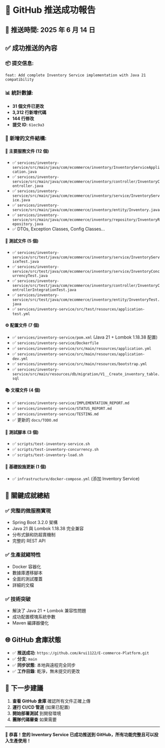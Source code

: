 # 🎉 GitHub 推送成功報告

## 📅 推送時間: 2025 年 6 月 14 日

## ✅ 成功推送的內容

### 📦 **提交信息**:

```
feat: Add complete Inventory Service implementation with Java 21 compatibility
```

### 📊 **統計數據**:

- **31 個文件已更改**
- **3,312 行新增代碼**
- **144 行修改**
- **提交 ID**: `61ec9a3`

### 📁 **新增的文件結構**:

#### **🚀 主要服務文件** (12 個)

- ✅ `services/inventory-service/src/main/java/com/ecommerce/inventory/InventoryServiceApplication.java`
- ✅ `services/inventory-service/src/main/java/com/ecommerce/inventory/controller/InventoryController.java`
- ✅ `services/inventory-service/src/main/java/com/ecommerce/inventory/service/InventoryService.java`
- ✅ `services/inventory-service/src/main/java/com/ecommerce/inventory/entity/Inventory.java`
- ✅ `services/inventory-service/src/main/java/com/ecommerce/inventory/repository/InventoryRepository.java`
- ✅ DTOs, Exception Classes, Config Classes...

#### **🧪 測試文件** (5 個)

- ✅ `services/inventory-service/src/test/java/com/ecommerce/inventory/service/InventoryServiceTest.java`
- ✅ `services/inventory-service/src/test/java/com/ecommerce/inventory/service/InventoryConcurrencyTest.java`
- ✅ `services/inventory-service/src/test/java/com/ecommerce/inventory/controller/InventoryControllerIntegrationTest.java`
- ✅ `services/inventory-service/src/test/java/com/ecommerce/inventory/entity/InventoryTest.java`
- ✅ `services/inventory-service/src/test/resources/application-test.yml`

#### **⚙️ 配置文件** (7 個)

- ✅ `services/inventory-service/pom.xml` (Java 21 + Lombok 1.18.38 配置)
- ✅ `services/inventory-service/Dockerfile`
- ✅ `services/inventory-service/src/main/resources/application.yml`
- ✅ `services/inventory-service/src/main/resources/application-dev.yml`
- ✅ `services/inventory-service/src/main/resources/bootstrap.yml`
- ✅ `services/inventory-service/src/main/resources/db/migration/V1__Create_inventory_table.sql`

#### **📚 文檔文件** (4 個)

- ✅ `services/inventory-service/IMPLEMENTATION_REPORT.md`
- ✅ `services/inventory-service/STATUS_REPORT.md`
- ✅ `services/inventory-service/TESTING.md`
- ✅ 更新的 `docs/TODO.md`

#### **🔧 測試腳本** (3 個)

- ✅ `scripts/test-inventory-service.sh`
- ✅ `scripts/test-inventory-concurrency.sh`
- ✅ `scripts/test-inventory-load.sh`

#### **🐳 基礎設施更新** (1 個)

- ✅ `infrastructure/docker-compose.yml` (添加 Inventory Service)

## 🎯 **關鍵成就總結**

### ✅ **完整的微服務實現**

- Spring Boot 3.2.0 架構
- Java 21 與 Lombok 1.18.38 完全兼容
- 分布式鎖和防超賣機制
- 完整的 REST API

### ✅ **生產就緒特性**

- Docker 容器化
- 數據庫遷移腳本
- 全面的測試覆蓋
- 詳細的文檔

### ✅ **技術突破**

- 解決了 Java 21 + Lombok 兼容性問題
- 成功配置模塊系統參數
- Maven 編譯器優化

## 🌐 **GitHub 倉庫狀態**

- ✅ **推送成功**: `https://github.com/Arui1122/E-commerce-Platform.git`
- ✅ **分支**: `main`
- ✅ **同步狀態**: 本地與遠程完全同步
- ✅ **工作目錄**: 乾淨，無未提交的更改

## 🚀 **下一步建議**

1. **查看 GitHub 倉庫** 確認所有文件正確上傳
2. **運行 CI/CD 管道** (如果已配置)
3. **開始部署測試** 到開發環境
4. **團隊代碼審查** 如果需要

---

**🎉 恭喜！您的 Inventory Service 已成功推送到 GitHub，所有功能完整且可以投入生產使用！**
